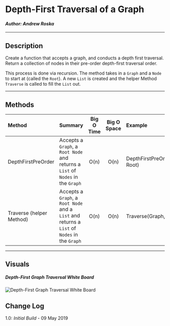 # Depth-First Traversal of a Graph
#### *Author: Andrew Roska*

------------------------------

## Description
Create a function that accepts a graph, and conducts a depth first traversal. Return a collection of nodes in their pre-order depth-first traversal order.

This process is done via recursion.  The method takes in a `Graph` and a `Node` to start at (called the `Root`).  A new `List` is created and the helper Method `Traverse` is called to fill the `List` out.

------------------------------

## Methods

| Method | Summary | Big O Time | Big O Space | Example | 
| :----------- | :----------- | :-------------: | :-------------: | :----------- |
| DepthFirstPreOrder | Accepts a `Graph`, a `Root Node` and returns a `List` of `Nodes` in the `Graph`  | O(n) | O(n) | DepthFirstPreOrder(Graph, Root) |
| Traverse (helper Method) | Accepts a `Graph`, a `Root Node` and a `List` and returns a `List` of `Nodes` in the `Graph`  | O(n) | O(n) | Traverse(Graph, Root, List) |


------------------------------

## Visuals

##### Depth-First Graph Traversal White Board
![Depth-First Graph Traversal White Board](https://via.placeholder.com/750x500)

## Change Log
1.0: *Initial Build* - 09 May 2019
